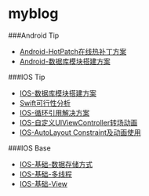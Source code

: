 # myblog
###Android Tip
* [Android-HotPatch在线热补丁方案](https://github.com/ancode-cn/myblog/blob/master/android_tip/Android-HotPatch%E5%9C%A8%E7%BA%BF%E7%83%AD%E8%A1%A5%E4%B8%81%E6%96%B9%E6%A1%88.md)
* [Android-数据库模块搭建方案](https://github.com/ancode-cn/myblog/blob/master/android_tip/Android-%E6%95%B0%E6%8D%AE%E5%BA%93%E6%A8%A1%E5%9D%97%E6%90%AD%E5%BB%BA%E6%96%B9%E6%A1%88.md)


###IOS Tip
* [IOS-数据库模块搭建方案](https://github.com/ancode-cn/myblog/blob/master/ios_tip/IOS-%E6%95%B0%E6%8D%AE%E5%BA%93%E6%A8%A1%E5%9D%97%E6%90%AD%E5%BB%BA%E6%96%B9%E6%A1%88.md)
* [Swift可行性分析](https://github.com/ancode-cn/myblog/blob/master/ios_tip/Swift%E5%8F%AF%E8%A1%8C%E6%80%A7%E5%88%86%E6%9E%90.md)
* [IOS-循环引用解决方案](https://github.com/ancode-cn/myblog/blob/master/ios_tip/IOS-%E5%BE%AA%E7%8E%AF%E5%BC%95%E7%94%A8%E8%A7%A3%E5%86%B3%E6%96%B9%E6%A1%88.md)
* [IOS-自定义UIViewController转场动画](https://github.com/ancode-cn/myblog/blob/master/ios_tip/IOS-%E8%87%AA%E5%AE%9A%E4%B9%89UIViewController%E8%BD%AC%E5%9C%BA%E5%8A%A8%E7%94%BB.md)
* [IOS-AutoLayout Constraint及动画使用](https://github.com/ancode-cn/myblog/blob/master/ios_tip/IOS-AutoLayout%20Constraint%E5%8F%8A%E5%8A%A8%E7%94%BB%E4%BD%BF%E7%94%A8.md)


###IOS Base
* [IOS-基础-数据存储方式](https://github.com/ancode-cn/myblog/blob/master/ios_base/IOS-%E5%9F%BA%E7%A1%80-%E6%95%B0%E6%8D%AE%E5%AD%98%E5%82%A8%E6%96%B9%E5%BC%8F.md)
* [IOS-基础-多线程](https://github.com/ancode-cn/myblog/blob/master/ios_base/IOS-%E5%9F%BA%E7%A1%80-%E5%A4%9A%E7%BA%BF%E7%A8%8B.md)
* [IOS-基础-View](https://github.com/ancode-cn/myblog/blob/master/ios_base/IOS-%E5%9F%BA%E7%A1%80-View.md)
